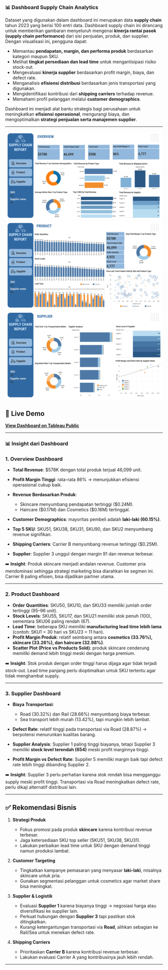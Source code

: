 ### 📊 Dashboard Supply Chain Analytics

Dataset yang digunakan dalam dashboard ini merupakan data **supply chain** tahun 2023 yang berisi 100 entri data. Dashboard supply chain ini dirancang untuk memberikan gambaran menyeluruh mengenai **kinerja rantai pasok (supply chain performance)** dari sisi penjualan, produk, dan supplier. Dengan visualisasi ini, pengguna dapat:

* Memantau **pendapatan, margin, dan performa produk** berdasarkan kategori maupun SKU.
* Melihat **tingkat persediaan dan lead time** untuk mengantisipasi risiko stock-out.
* Mengevaluasi **kinerja supplier** berdasarkan profit margin, biaya, dan defect rate.
* Menganalisis **efisiensi distribusi** berdasarkan jenis transportasi yang digunakan.
* Mengidentifikasi kontribusi dari **shipping carriers** terhadap revenue.
* Memahami profil pelanggan melalui **customer demographics**.

Dashboard ini menjadi alat bantu strategis bagi perusahaan untuk meningkatkan **efisiensi operasional**, mengurangi biaya, dan mengoptimalkan **strategi penjualan serta manajemen supplier**.

---

![Dashboard Preview](Overview.png)
![Dashboard Preview](Product.png)
![Dashboard Preview](Supplier.png)

## 🔗 Live Demo
[**View Dashboard on Tableau Public**](https://public.tableau.com/views/SupplyChainDashboard_17564063562400/Overview?:language=en-US&:sid=&:redirect=auth&:display_count=n&:origin=viz_share_link)

---

### 📊 **Insight dari Dashboard**

### 1. **Overview Dashboard**

* **Total Revenue**: \$578K dengan total produk terjual 46,099 unit.
* **Profit Margin Tinggi**: rata-rata 86% → menunjukkan efisiensi operasional cukup baik.
* **Revenue Berdasarkan Produk**:

  * Skincare menyumbang pendapatan tertinggi (\$0.24M).
  * Haircare (\$0.17M) dan Cosmetics (\$0.16M) tertinggal.
* **Customer Demographics**: mayoritas pembeli adalah **laki-laki (60.15%)**.
* **Top 5 SKU**: SKU51, SKU38, SKU31, SKU90, dan SKU2 menyumbang revenue signifikan.
* **Shipping Carriers**: Carrier B menyumbang revenue tertinggi (\$0.25M).
* **Supplier**: Supplier 3 unggul dengan margin 91 dan revenue terbesar.

➡️ **Insight**: Produk skincare menjadi andalan revenue. Customer pria mendominasi sehingga strategi marketing bisa diarahkan ke segmen ini. Carrier B paling efisien, bisa dijadikan partner utama.

---

### 2. **Product Dashboard**

* **Order Quantities**: SKU50, SKU10, dan SKU33 memiliki jumlah order tertinggi (95–96 unit).
* **Stock Levels**: SKU55, SKU17, dan SKU21 memiliki stok penuh (100), sementara SKU06 paling rendah (67).
* **Lead Time**: beberapa SKU memiliki **manufacturing lead time lebih lama** (contoh: SKU1 = 30 hari vs SKU23 = 11 hari).
* **Profit Margin Produk**: relatif seimbang antara **cosmetics (33.76%), skincare (33.26%), dan haircare (32.98%)**.
* **Scatter Plot (Price vs Products Sold)**: produk skincare cenderung memiliki demand lebih tinggi meski dengan harga premium.

➡️ **Insight**: Stok produk dengan order tinggi harus dijaga agar tidak terjadi stock-out. Lead time panjang perlu dioptimalkan untuk SKU tertentu agar tidak menghambat supply.

---

### 3. **Supplier Dashboard**

* **Biaya Transportasi**:

  * Road (30.32%) dan Rail (28.66%) menyumbang biaya terbesar.
  * Sea transport lebih murah (13.42%), tapi mungkin lebih lambat.
* **Defect Rate**: relatif tinggi pada transportasi via Road (28.87%) → berpotensi menurunkan kualitas barang.
* **Supplier Analysis**: Supplier 1 paling tinggi biayanya, tetapi Supplier 3 memiliki **stock level terendah (654)** meski profit marginnya tinggi.
* **Profit Margin vs Defect Rate**: Supplier 5 memiliki margin baik tapi defect rate lebih tinggi dibanding Supplier 2.

➡️ **Insight**: Supplier 3 perlu perhatian karena stok rendah bisa mengganggu supply meski profit tinggi. Transportasi via Road meningkatkan defect rate, perlu dikaji alternatif distribusi lain.

---

## ✅ **Rekomendasi Bisnis**

1. **Strategi Produk**

   * Fokus promosi pada produk **skincare** karena kontribusi revenue terbesar.
   * Jaga ketersediaan SKU top seller (SKU51, SKU38, SKU31).
   * Lakukan perbaikan lead time untuk SKU dengan demand tinggi namun produksi lambat.

2. **Customer Targeting**

   * Tingkatkan kampanye pemasaran yang menyasar **laki-laki**, misalnya skincare untuk pria.
   * Gunakan segmentasi pelanggan untuk cosmetics agar market share bisa meningkat.

3. **Supplier & Logistik**

   * Evaluasi **Supplier 1** karena biayanya tinggi → negosiasi harga atau diversifikasi ke supplier lain.
   * Perkuat hubungan dengan **Supplier 3** tapi pastikan stok ditingkatkan.
   * Kurangi ketergantungan transportasi via **Road**, alihkan sebagian ke Rail/Sea untuk menekan defect rate.

4. **Shipping Carriers**

   * Prioritaskan **Carrier B** karena kontribusi revenue terbesar.
   * Lakukan evaluasi Carrier A yang kontribusinya jauh lebih rendah.

---
